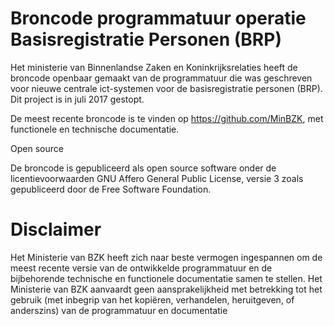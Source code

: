 # Broncode programmatuur operatie Basisregistratie Personen (BRP)

Het ministerie van Binnenlandse Zaken en Koninkrijksrelaties heeft de broncode openbaar gemaakt van de programmatuur die was geschreven voor nieuwe centrale ict-systemen voor de basisregistratie personen (BRP). Dit project is in juli 2017 gestopt.

De meest recente broncode is te vinden op https://github.com/MinBZK, met functionele en technische documentatie.

Open source

De broncode is gepubliceerd als open source software onder de licentievoorwaarden GNU Affero General Public License, versie 3 zoals gepubliceerd door de Free Software Foundation. 
# Disclaimer
Het Ministerie van BZK heeft zich naar beste vermogen ingespannen om de meest recente versie van de ontwikkelde programmatuur en de bijbehorende technische en functionele documentatie samen te stellen. Het Ministerie van BZK aanvaardt geen aansprakelijkheid met betrekking tot het gebruik (met inbegrip van het kopiëren, verhandelen, heruitgeven, of anderszins) van de programmatuur en documentatie

